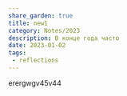 ```yaml
---
share_garden: true
title: new1
category: Notes/2023
description: В конце года часто 
date: 2023-01-02
tags:
 - reflections
---
```


erergwgv45v44